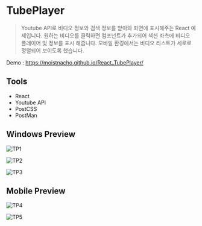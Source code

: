 # TubePlayer

> Youtube API로 비디오 정보와 검색 정보를 받아와 화면에 표시해주는 React 예제입니다. 원하는 비디오를 클릭하면 컴포넌트가 추가되어 섹션 좌측에 비디오 플레이어 및 정보를 표시 해줍니다. 모바일 환경에서는 비디오 리스트가 세로로 정렬되어 보이도록 했습니다.

Demo : https://moistnacho.github.io/React_TubePlayer/

## Tools

- React
- Youtube API
- PostCSS
- PostMan

## Windows Preview
![TP1](https://user-images.githubusercontent.com/59498305/102708351-d39a9780-42e5-11eb-9a53-ff6dbffa23ac.PNG)

![TP2](https://user-images.githubusercontent.com/59498305/102708452-8d920380-42e6-11eb-8c44-3eaf80359bc1.PNG)

![TP3](https://user-images.githubusercontent.com/59498305/102708453-8ec33080-42e6-11eb-95a3-05cb61a1b9e6.PNG)

## Mobile Preview
![TP4](https://user-images.githubusercontent.com/59498305/102708444-84a13200-42e6-11eb-9637-59cb3f2ef4f5.PNG)

![TP5](https://user-images.githubusercontent.com/59498305/102708447-8539c880-42e6-11eb-9ef7-114686913b62.PNG)
